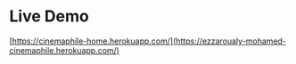 # Live Demo
[https://cinemaphile-home.herokuapp.com/](https://ezzaroualy-mohamed-cinemaphile.herokuapp.com/)

